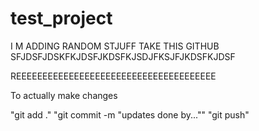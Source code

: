 # test_project
I M ADDING RANDOM STJUFF TAKE THIS GITHUB 
SFJDSFJDSKFKJDSFJKDSFKJSDJFKSJFJKDSFKJDSF

REEEEEEEEEEEEEEEEEEEEEEEEEEEEEEEEEEEEEE



To actually make changes

"git add ."
"git commit -m "updates done by...""
"git push"